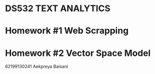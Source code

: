 # DS532 TEXT ANALYTICS
# Homework #1 Web Scrapping
# Homework #2 Vector Space Model 
62199130241 Aekpreya Baisani
